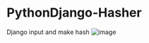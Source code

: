 # PythonDjango-Hasher
Django input and make hash
![image](https://user-images.githubusercontent.com/46286059/126036529-6cf07fa9-3438-4d68-a147-50fafd34f5d8.png)
